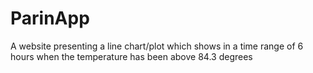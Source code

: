 # ParinApp
A website presenting a line chart/plot which shows in a time range of 6 hours when the temperature has been above 84.3 degrees
